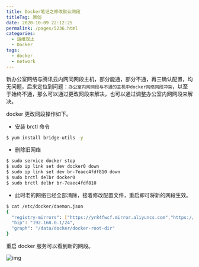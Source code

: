 ```yaml
---
title: Docker笔记之修改默认网段
titleTag: 原创
date: 2020-10-09 22:12:25
permalink: /pages/5236.html
categories:
  - 运维观止
  - Docker
tags:
  - docker
  - network
---
```


新办公室网络与腾讯云内网同网段主机，部分能通，部分不通，再三确认配置，均无问题，后来定位到问题：`办公室内网网段与不通的主机中docker网络网段冲突`，以至于始终不通，那么可以通过更改网段来解决，也可以通过调整办公室内网网段来解决。



docker 更改网段操作如下。



- 安装 brctl 命令



```sh
$ yum install bridge-utils -y
```



- 删除旧网络



```sh
$ sudo service docker stop
$ sudo ip link set dev docker0 down
$ sudo ip link set dev br-7eaec4fdf810 down
$ sudo brctl delbr docker0
$ sudo brctl delbr br-7eaec4fdf810
```



- 此时老的网络已经全部清除，接着修改配置文件，重启即可将新的网段生效。



```sh
$ cat /etc/docker/daemon.json
{
  "registry-mirrors": ["https://yr84fwcf.mirror.aliyuncs.com","https://registry.docker-cn.com"],
  "bip": "192.168.0.1/24",
  "graph": "/data/docker/docker-root-dir"
}
```



重启 docker 服务可以看到新的网段。





![img](http://t.eryajf.net/imgs/2021/09/a8530db9a1aeead1.jpg)
